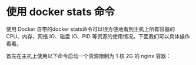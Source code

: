 

# 使用 docker stats 命令

使用 Docker 自带的docker stats命令可以很方便地看到主机上所有容器的 CPU、内存、网络 IO、磁盘 IO、PID 等资源的使用情况。下面我们可以具体操作看看。


首先在主机上使用以下命令启动一个资源限制为 1 核 2G 的 nginx 容器：